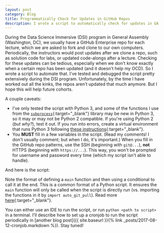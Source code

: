 ```yaml
---
layout: post
category: Blog
title: Programmatically Check for Updates in GitHub Repos
description: I wrote a script to automatically check for updates in GA repos, for example, solution code posted.
---
```

During the Data Science Immersive (DSI) program in General Assembly (Washington, DC), we usually have a GitHub Enterprise repo for each lecture, which we are asked to fork and clone to our own computers.
Periodically, the instructors would post updates after we clone a repo, such as solution code for labs, or updated code-alongs after a lecture.
Checking for these updates can be tedious, especially when we don't know exactly when a certain repo has been updated (and it doesn't help my OCD).
So I wrote a script to automate that.
I've tested and debugged the script pretty extensively during the DSI program.
Unfortunately, by the time I have worked out all the kinks, the repos aren't updated that much anymore.
But I hope this will help future cohorts.

A couple caveats:
- I've only tested the script with Python 3, and some of the functions I use from the  [`subprocess`](https://docs.python.org/3/library/subprocess.html){:target="_blank"} library may be new in Python 3, so it may or may not be Python 2 compatible. If you're using Python 2 (_but why?_), test it out. If you run into errors, create a virtual environment that runs Python 3 following [these instructions](https://conda.io/docs/user-guide/tasks/manage-python.html#installing-a-different-version-of-python){:target="_blank"}.
- You __MUST__ fill in a few variables in the script. (Read my comments! I don't usually comment; but when I do, it's important.) When you fill in the GitHub repo patterns, use the SSH (beginning with `git@...`), __not__ HTTPS (beginning with `https://...`). This way, you won't be prompted for username and password every time (which my script isn't able to handle).

And here is the script:

<script src="https://gist.github.com/Ailuropoda1864/347cc3f19837fec8edfa63f8108b2017.js"></script>

Note the format of defining a `main` function and then using a conditional to call it at the end.
This is a common format of a Python script.
It ensures the `main` function will only be called when the script is directly run (vs. importing the functions in it by `import auto_git_pull`).
Read more [here](https://stackoverflow.com/questions/419163/what-does-if-name-main-do){:target="_blank"}.

You can either use an IDE to run the script, or run `python <path to script>` in a terminal.
I'll describe how to set up a cronjob to run the script periodically in [another blog post]({{ site.baseurl }}{% link _posts/2017-08-12-cronjob.markdown %}). Stay tuned!
